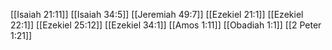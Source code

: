 [[Isaiah 21:11]]
[[Isaiah 34:5]]
[[Jeremiah 49:7]]
[[Ezekiel 21:1]]
[[Ezekiel 22:1]]
[[Ezekiel 25:12]]
[[Ezekiel 34:1]]
[[Amos 1:11]]
[[Obadiah 1:1]]
[[2 Peter 1:21]]
